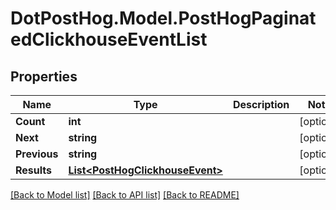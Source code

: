 # DotPostHog.Model.PostHogPaginatedClickhouseEventList

## Properties

Name | Type | Description | Notes
------------ | ------------- | ------------- | -------------
**Count** | **int** |  | [optional] 
**Next** | **string** |  | [optional] 
**Previous** | **string** |  | [optional] 
**Results** | [**List&lt;PostHogClickhouseEvent&gt;**](PostHogClickhouseEvent.md) |  | [optional] 

[[Back to Model list]](../README.md#documentation-for-models) [[Back to API list]](../README.md#documentation-for-api-endpoints) [[Back to README]](../README.md)


